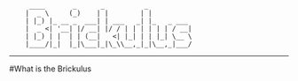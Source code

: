          ____       _      _          _           
        |  _ \     (_)    | |        | |          
        | |_) |_ __ _  ___| | ___   _| |_   _ ___ 
        |  _ <| '__| |/ __| |/ / | | | | | | / __|
        | |_) | |  | | (__|   <| |_| | | |_| \__ \
        |____/|_|  |_|\___|_|\_\\__,_|_|\__,_|___/

_____________________________________________________________________________________________________________________________
#What is the Brickulus
